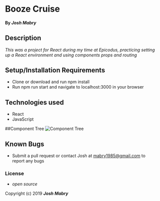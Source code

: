 # Booze Cruise

#### By _**Josh Mabry**_

## Description

_This was a project for React during my time at Epicodus, practicing setting up a React environment and using components props and routing_

## Setup/Installation Requirements

* Clone or download and run npm install
* Run npm run start and navigate to localhost:3000 in your browser

## Technologies used
* React
* JavaScript

##Component Tree
![Component Tree]('https://raw.githubusercontent.com/mabry1985/Booze-Cruise/master/Componenet-Tree.png')

## Known Bugs
* Submit a pull request or contact Josh at mabry1985@gmail.com to report any bugs

### License

* _open source_

Copyright (c) 2019 **_Josh Mabry_**
